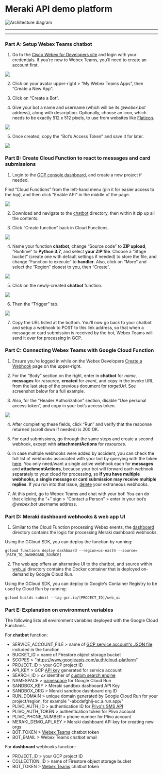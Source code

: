 # Meraki API demo platform
![Architecture diagram](images/Architecture.jpg)

---



---

### Part A: Setup Webex Teams chatbot

1. Go to the [Cisco Webex for Developers site](https://developer.webex.com/) and login with your credentials. If you’re new to Webex Teams, you’ll need to create an account first.

![](images/A1.png)

2. Click on your avatar upper-right > “My Webex Teams Apps”, then “Create a New App”.

3. Click on “Create a Bot”.

4. Give your bot a name and username (which will be its _@webex.bot_ address), along with description. Optionally, choose an icon, which needs to be exactly 512 x 512 pixels, to use from websites like [Flaticon](https://www.flaticon.com/).

![](images/A2.png)

5. Once created, copy the “Bot’s Access Token” and save it for later.

![](images/A3.png)


### Part B: Create Cloud Function to react to messages and card submissions

1. Login to the [GCP console dashboard](https://console.cloud.google.com/), and create a new project if needed.

Find “Cloud Functions” from the left-hand menu (pin it for easier access to the top), and then click “Enable API” in the middle of the page.

![](images/B1.png)

2. Download and navigate to the [chatbot](chatbot) directory, then within it zip up all the contents.

3. Click “Create function” back in Cloud Functions.

![](images/B2.png)

4. Name your function **chatbot**, change “Source code” to **ZIP upload**, “Runtime” to **Python 3.7**, and select **your ZIP file**. Choose a “Stage bucket” (create one with default settings if needed) to store the file, and change “Function to execute” to **handler**. Also, click on “More” and select the “Region” closest to you, then “Create”.

![](images/B3.png)

5. Click on the newly-created **chatbot** function.

![](images/B4.png)

6. Then the “Trigger” tab.

![](images/B5.png)

7. Copy the URL listed at the bottom. You’ll now go back to your chatbot and setup a webhook to POST to this link address, so that when a message or card submission is received by the bot, Webex Teams will send it over for processing in GCP.


### Part C: Connecting Webex Teams with Google Cloud Function

1. Ensure you’re logged in while on the Webex Developers [Create a Webhook](https://developer.webex.com/docs/api/v1/webhooks/create-a-webhook) page on the upper-right.

2. For the “Body” section on the right, enter in **chatbot** for _name_, **messages** for _resource_, **created** for _event_, and copy in the invoke URL from the last step of the previous document for _targetUrl_. See screenshot below for a full example.

3. Also, for the “Header Authorization” section, disable “Use personal access token”, and copy in your bot’s access token.

![](images/C1.png)

4. After completing these fields, click “Run” and verify that the response returned (scroll down if needed) is 200 OK.

5. For card submissions, go through the same steps and create a second webhook, except with **attachmentActions** for _resources_.

5. In case multiple webhooks were added by accident, you can check the full list of webhooks associated with your bot by querying with the token [here](https://developer.webex.com/docs/api/v1/webhooks/list-webhooks). You only need/want a single active webhook each for **messages** and **attachmentActions**, because your bot will forward each webhook separately to your cloud for processing, so **if you have multiple webhooks, a single message or card submission may receive multiple replies**. If you run into that issue, [delete](https://developer.webex.com/docs/api/v1/webhooks/delete-a-webhook) your extraneous webhooks.

6. At this point, go to Webex Teams and chat with your bot! You can do that clicking the “+” sign > “Contact a Person” > enter in your bot’s _@webex.bot_ username address.


### Part D: Meraki dashboard webhooks & web app UI

1. Similar to the Cloud Function processing Webex events, the [dashboard](dashboard) directory contains the logic for processing Meraki dashboard webhooks.

Using the GCloud SDK, you can deploy the function by running:
```
gcloud functions deploy dashboard --region=us-east4 --source=[PATH_TO_DASHBOARD_SOURCE]
```

2. The web app offers an alternative UI to the chatbot, and source within [web_ui](web_ui) directory contains the Docker container that is deployed on-demand by Google Cloud Run.

Using the GCloud SDK, you can deploy to Google's Container Registry to be used by Cloud Run by running:
```
gcloud builds submit --tag gcr.io/[PROJECT_ID]/web_ui
```


### Part E: Explanation on environment variables

The following lists all environment variables deployed with the Google Cloud Functions.

For **chatbot** function:
- SERVICE_ACCOUNT_FILE > name of [GCP service account's JSON file](https://cloud.google.com/iam/docs/creating-managing-service-account-keys) included in the function
- BUCKET_ID > name of Firestore object storage bucket
- SCOPES > "https://www.googleapis.com/auth/cloud-platform"
- PROJECT_ID > your GCP project ID
- API_KEY > GCP [API key](https://cloud.google.com/docs/authentication/api-keys) generated for service account
- SEARCH_ID > _cx_ identifier of [custom search engine](https://developers.google.com/custom-search/v1/introduction)
- NAMESPACE > [namespace](https://cloud.google.com/config-connector/docs/concepts/namespaces-and-projects) for Google Cloud Run
- SANDBOX_KEY > Meraki sandbox dashboard API Key
- SANDBOX_ORG > Meraki sandbox dashboard org ID
- RUN_DOMAIN > unique domain generated by Google Cloud Run for your project/region, for example "-abcdefghij-uc.a.run.app/"
- PLIVO_AUTH_ID > authentication ID for [Plivo's SMS API](https://www.plivo.com/sms/)
- PLIVO_AUTH_TOKEN > authentication token for Plivo account
- PLIVO_PHONE_NUMBER > phone number for Plivo account
- MERAKI_DEMO_API_KEY > Meraki dashboard API key for creating new orgs
- BOT_TOKEN > [Webex Teams](https://developer.webex.com/) chatbot token
- BOT_EMAIL > Webex Teams chatbot email

For **dashboard** webhooks function:
- PROJECT_ID > your GCP project ID
- COLLECTION_ID > name of Firestore object storage bucket
- BOT_TOKEN > [Webex Teams](https://developer.webex.com/) chatbot token